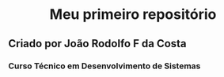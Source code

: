 <h1 align="center">Meu primeiro repositório</h1>

<h2>Criado por João Rodolfo F da Costa</h2>

<h3>Curso Técnico em Desenvolvimento de Sistemas</h3>